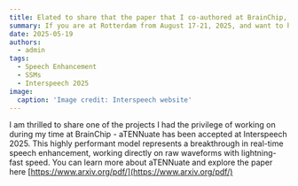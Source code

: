 ```yaml
---
title: Elated to share that the paper that I co-authored at BrainChip, aTENNuate, has been accepted at Interspeech 2025
summary: If you are at Rotterdam from August 17-21, 2025, and want to have a chat on speech technologies, feel free to hit me up!
date: 2025-05-19
authors:
  - admin
tags:
  - Speech Enhancement
  - SSMs
  - Interspeech 2025
image:
  caption: 'Image credit: Interspeech website'
---
```


I am thrilled to share one of the projects I had the privilege of working on during my time at BrainChip - aTENNuate has been accepted at Interspeech 2025. This highly performant model represents a breakthrough in real-time speech enhancement, working directly on raw waveforms with lightning-fast speed. You can learn more about aTENNuate and explore the paper here [https://www.arxiv.org/pdf/](https://www.arxiv.org/pdf/)

